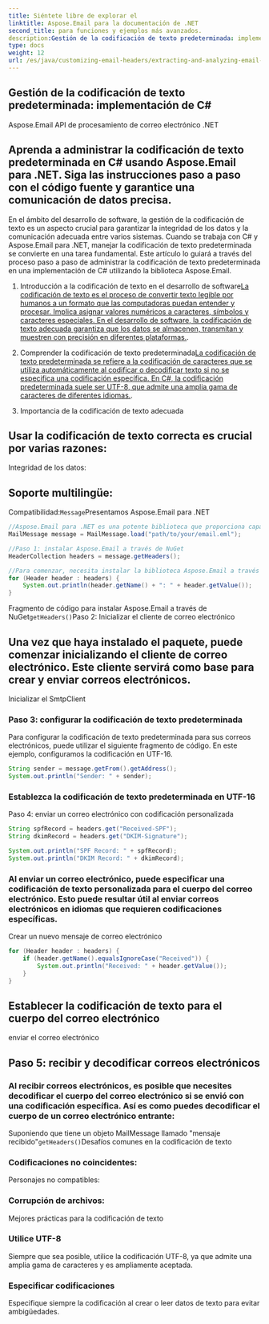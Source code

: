 ```yaml
---
title: Siéntete libre de explorar el
linktitle: Aspose.Email para la documentación de .NET
second_title: para funciones y ejemplos más avanzados.
description:Gestión de la codificación de texto predeterminada: implementación de C#
type: docs
weight: 12
url: /es/java/customizing-email-headers/extracting-and-analyzing-email-headers/
---
```


## Gestión de la codificación de texto predeterminada: implementación de C#

 Aspose.Email API de procesamiento de correo electrónico .NET

##  Aprenda a administrar la codificación de texto predeterminada en C# usando Aspose.Email para .NET. Siga las instrucciones paso a paso con el código fuente y garantice una comunicación de datos precisa.

En el ámbito del desarrollo de software, la gestión de la codificación de texto es un aspecto crucial para garantizar la integridad de los datos y la comunicación adecuada entre varios sistemas. Cuando se trabaja con C# y Aspose.Email para .NET, manejar la codificación de texto predeterminada se convierte en una tarea fundamental. Este artículo lo guiará a través del proceso paso a paso de administrar la codificación de texto predeterminada en una implementación de C# utilizando la biblioteca Aspose.Email.

1. Introducción a la codificación de texto en el desarrollo de software[La codificación de texto es el proceso de convertir texto legible por humanos a un formato que las computadoras puedan entender y procesar. Implica asignar valores numéricos a caracteres, símbolos y caracteres especiales. En el desarrollo de software, la codificación de texto adecuada garantiza que los datos se almacenen, transmitan y muestren con precisión en diferentes plataformas.](https://www.oracle.com/java/technologies/javase-downloads.html).

2. Comprender la codificación de texto predeterminada[La codificación de texto predeterminada se refiere a la codificación de caracteres que se utiliza automáticamente al codificar o decodificar texto si no se especifica una codificación específica. En C#, la codificación predeterminada suele ser UTF-8, que admite una amplia gama de caracteres de diferentes idiomas.](https://releases.aspose.com/email/java/).

3. Importancia de la codificación de texto adecuada

## Usar la codificación de texto correcta es crucial por varias razones:

Integridad de los datos:

## Soporte multilingüe:

Compatibilidad:`Message`Presentamos Aspose.Email para .NET

```java
//Aspose.Email para .NET es una potente biblioteca que proporciona capacidades integrales de procesamiento de correo electrónico para aplicaciones .NET. Le permite crear, manipular y enviar correos electrónicos utilizando una variedad de formatos y protocolos.
MailMessage message = MailMessage.load("path/to/your/email.eml");

//Paso 1: instalar Aspose.Email a través de NuGet
HeaderCollection headers = message.getHeaders();

//Para comenzar, necesita instalar la biblioteca Aspose.Email a través de NuGet. Abra su proyecto en Visual Studio y use el Administrador de paquetes NuGet para buscar e instalar el paquete "Aspose.Email".
for (Header header : headers) {
    System.out.println(header.getName() + ": " + header.getValue());
}
```

 Fragmento de código para instalar Aspose.Email a través de NuGet`getHeaders()`Paso 2: Inicializar el cliente de correo electrónico

## Una vez que haya instalado el paquete, puede comenzar inicializando el cliente de correo electrónico. Este cliente servirá como base para crear y enviar correos electrónicos.

 Inicializar el SmtpClient

### Paso 3: configurar la codificación de texto predeterminada

Para configurar la codificación de texto predeterminada para sus correos electrónicos, puede utilizar el siguiente fragmento de código. En este ejemplo, configuramos la codificación en UTF-16.

```java
String sender = message.getFrom().getAddress();
System.out.println("Sender: " + sender);
```

###  Establezca la codificación de texto predeterminada en UTF-16

Paso 4: enviar un correo electrónico con codificación personalizada

```java
String spfRecord = headers.get("Received-SPF");
String dkimRecord = headers.get("DKIM-Signature");

System.out.println("SPF Record: " + spfRecord);
System.out.println("DKIM Record: " + dkimRecord);
```

### Al enviar un correo electrónico, puede especificar una codificación de texto personalizada para el cuerpo del correo electrónico. Esto puede resultar útil al enviar correos electrónicos en idiomas que requieren codificaciones específicas.

 Crear un nuevo mensaje de correo electrónico

```java
for (Header header : headers) {
    if (header.getName().equalsIgnoreCase("Received")) {
        System.out.println("Received: " + header.getValue());
    }
}
```

##  Establecer la codificación de texto para el cuerpo del correo electrónico

 enviar el correo electrónico

## Paso 5: recibir y decodificar correos electrónicos

### Al recibir correos electrónicos, es posible que necesites decodificar el cuerpo del correo electrónico si se envió con una codificación específica. Así es como puedes decodificar el cuerpo de un correo electrónico entrante:

 Suponiendo que tiene un objeto MailMessage llamado "mensaje recibido"`getHeaders()`Desafíos comunes en la codificación de texto

### Codificaciones no coincidentes:

Personajes no compatibles:

### Corrupción de archivos:

Mejores prácticas para la codificación de texto

### Utilice UTF-8

Siempre que sea posible, utilice la codificación UTF-8, ya que admite una amplia gama de caracteres y es ampliamente aceptada.

### Especificar codificaciones

Especifique siempre la codificación al crear o leer datos de texto para evitar ambigüedades.